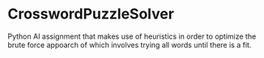 # CrosswordPuzzleSolver
Python AI assignment that makes use of heuristics in order to optimize the brute force appoarch of which involves trying all words until there is a fit.
